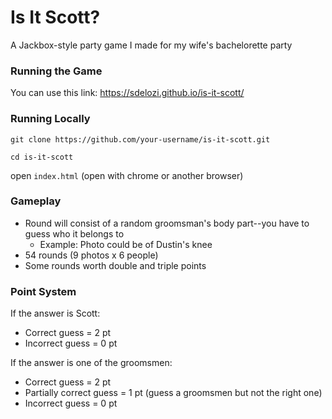 # Is It Scott?
A Jackbox-style party game I made for my wife's bachelorette party

### Running the Game
You can use this link: https://sdelozi.github.io/is-it-scott/

### Running Locally
`git clone https://github.com/your-username/is-it-scott.git`

`cd is-it-scott`

open `index.html` (open with chrome or another browser)

### Gameplay
- Round will consist of a random groomsman's body part--you have to guess who it belongs to
    - Example: Photo could be of Dustin's knee
- 54 rounds (9 photos x 6 people)
- Some rounds worth double and triple points

### Point System
If the answer is Scott:
- Correct guess = 2 pt
- Incorrect guess = 0 pt

If the answer is one of the groomsmen:
- Correct guess = 2 pt
- Partially correct guess = 1 pt (guess a groomsmen but not the right one)
- Incorrect guess = 0 pt